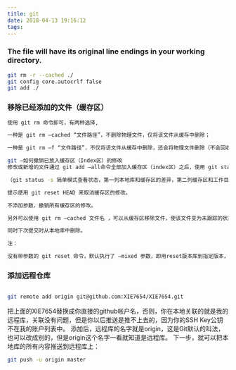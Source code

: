 ```yaml
---
title: git
date: 2018-04-13 19:16:12
tags:
---
```

### The file will have its original line endings in your working directory.

``` bash
git rm -r --cached ./
git config core.autocrlf false
git add ./
```

### 移除已经添加的文件（缓存区）
``` bash
使用 git rm 命令即可，有两种选择,

一种是 git rm –cached “文件路径”，不删除物理文件，仅将该文件从缓存中删除；

一种是 git rm –f “文件路径”，不仅将该文件从缓存中删除，还会将物理文件删除（不会回收到垃圾桶）。

git –如何撤销已放入缓存区（Index区）的修改
修改或新增的文件通过 git add –all命令全部加入缓存区（index区）之后，使用 git status 查看状态

（git status -s 简单模式查看状态，第一列本地库和缓存区的差异，第二列缓存区和工作目录的差异），

提示使用 git reset HEAD 来取消缓存区的修改。

不添加参数，撤销所有缓存区的修改。

另外可以使用 git rm –cached 文件名 ，可以从缓存区移除文件，使该文件变为未跟踪的状态，

同时下次提交时从本地库中删除。

注：

没有带参数的 git reset 命令，默认执行了 –mixed 参数，即用reset版本库到指定版本，并重置缓存区，在上面的命令中指定的目录版本是HEAD，即当前版本，所以实际上没有任何修改，仅是重置了缓存区。
```




### 添加远程仓库
``` bash

git remote add origin git@github.com:XIE7654/XIE7654.git
```
把上面的XIE7654替换成你直接的github帐户名，否则，你在本地关联的就是我的远程库，关联没有问题，但是你以后推送是推不上去的，因为你的SSH Key公钥不在我的账户列表中。
添加后，远程库的名字就是origin，这是Git默认的叫法，也可以改成别的，但是origin这个名字一看就知道是远程库。
下一步，就可以把本地库的所有内容推送到远程库上：
``` bash
git push -u origin master
```
